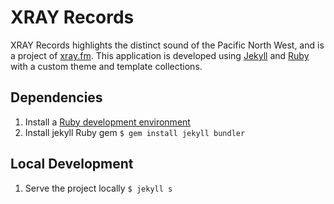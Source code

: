 # XRAY Records

XRAY Records highlights the distinct sound of the Pacific North West, and is a project of <a href="https://xray.fm">xray.fm</a>. This application is developed using <a href="https://jekyllrb.com/">Jekyll</a> and <a href="https://www.ruby-lang.org/en/">Ruby</a> with a custom theme and template collections.

## Dependencies

1. Install a <a href="https://jekyllrb.com/docs/installation/">Ruby development environment</a>
2. Install jekyll Ruby gem `$ gem install jekyll bundler`

## Local Development

1. Serve the project locally `$ jekyll s`
